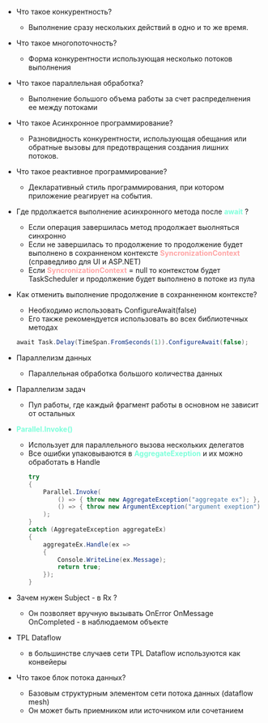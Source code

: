 

- Что такое конкурентность?
	- Выполнение сразу нескольких действий в одно и то же время.
- Что такое многопоточность?
	- Форма конкурентности использующая несколько потоков выполнения
- Что такое параллельная обработка?
	- Выполнение большого объема работы за счет распределнения ее между потоками
- Что такое Асинхронное программирование?
	- Разновидность конкурентности, использующая обещания или обратные вызовы для предотвращения создания лишних потоков.
- Что такое реактивное программирование?
	- Декларативный стиль программирования, при котором приложение реагирует на события.
	
- Где прдолжается выполнение асинхронного метода после <span style="color:#7EFFDB;font-weight:bold;">await</span> ?
	- Если операция завершилась метод продолжает выолняться синхронно
	- Если не завершилась то продолжение то продолжение будет выполнено в сохранненом контексте <span style="color:#FFA5A5;font-weight:bold;">SyncronizationContext</span> (справедливо для UI и ASP.NET)
	- Если <span style="color:#FFA5A5;font-weight:bold;">SyncronizationContext</span> = null то контекстом будет TaskScheduler и продолжение будет выполнено в потоке из пула
- Как отменить выполнение продолжение в сохранненном контексте?
	- Необходимо использовать ConfigureAwait(false)
	- Его также рекомендуется использовать во всех библиотечных методах
	```cs
	await Task.Delay(TimeSpan.FromSeconds(1)).ConfigureAwait(false);
	```
- Параллелизм данных 
	- Параллельная обработка большого количества данных
- Параллелизм задач
	- Пул работы, где каждый фрагмент работы в основном не зависит от остальных
- <span style="color:#7EFFDB;font-weight:bold;">Parallel.Invoke()</span> 
	- Использует для параллельного вызова нескольких делегатов 
	- Все ошибки упаковываются в <span style="color:#7EFFDB;font-weight:bold;">AggregateExeption</span> и их можно обработать в Handle
		```cs
		try  
		{  
		    Parallel.Invoke(  
		        () => { throw new AggregateException("aggregate ex"); },  
		        () => { throw new ArgumentException("argument exeption"); }  
		    );
	    }  
		catch (AggregateException aggregateEx)  
		{  
		    aggregateEx.Handle(ex =>  
			{  
			    Console.WriteLine(ex.Message);  
			    return true;  
			});
		}
		```
- Зачем нужен Subject - в Rx ?
	-  Он позволяет вручную вызывать OnError OnMessage OnCompleted - в наблюдаемом объекте
- TPL Dataflow
	- в большинстве случаев сети TPL Dataflow используются как конвейеры
- Что такое блок потока данных?
	- Базовым структурным элементом сети потока данных (dataflow mesh)
	- Он может быть приемником или источником или сочетанием